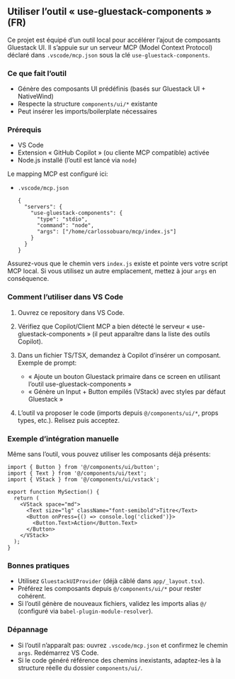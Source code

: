 ## Utiliser l’outil « use-gluestack-components » (FR)

Ce projet est équipé d’un outil local pour accélérer l’ajout de composants Gluestack UI. Il s’appuie sur un serveur MCP (Model Context Protocol) déclaré dans `.vscode/mcp.json` sous la clé `use-gluestack-components`.

### Ce que fait l’outil

- Génère des composants UI prédéfinis (basés sur Gluestack UI + NativeWind)
- Respecte la structure `components/ui/*` existante
- Peut insérer les imports/boilerplate nécessaires

### Prérequis

- VS Code
- Extension « GitHub Copilot » (ou cliente MCP compatible) activée
- Node.js installé (l’outil est lancé via `node`)

Le mapping MCP est configuré ici:

- `.vscode/mcp.json`
  ```jsonc
  {
    "servers": {
      "use-gluestack-components": {
        "type": "stdio",
        "command": "node",
        "args": ["/home/carlossobuaro/mcp/index.js"]
      }
    }
  }
  ```

Assurez-vous que le chemin vers `index.js` existe et pointe vers votre script MCP local. Si vous utilisez un autre emplacement, mettez à jour `args` en conséquence.

### Comment l’utiliser dans VS Code

1) Ouvrez ce repository dans VS Code.
2) Vérifiez que Copilot/Client MCP a bien détecté le serveur « use-gluestack-components » (il peut apparaître dans la liste des outils Copilot).
3) Dans un fichier TS/TSX, demandez à Copilot d’insérer un composant. Exemple de prompt:

   - « Ajoute un bouton Gluestack primaire dans ce screen en utilisant l’outil use-gluestack-components »
   - « Génère un Input + Button empilés (VStack) avec styles par défaut Gluestack »

4) L’outil va proposer le code (imports depuis `@/components/ui/*`, props types, etc.). Relisez puis acceptez.

### Exemple d’intégration manuelle

Même sans l’outil, vous pouvez utiliser les composants déjà présents:

```tsx
import { Button } from '@/components/ui/button';
import { Text } from '@/components/ui/text';
import { VStack } from '@/components/ui/vstack';

export function MySection() {
  return (
    <VStack space="md">
      <Text size="lg" className="font-semibold">Titre</Text>
      <Button onPress={() => console.log('clicked')}>
        <Button.Text>Action</Button.Text>
      </Button>
    </VStack>
  );
}
```

### Bonnes pratiques

- Utilisez `GluestackUIProvider` (déjà câblé dans `app/_layout.tsx`).
- Préférez les composants depuis `@/components/ui/*` pour rester cohérent.
- Si l’outil génère de nouveaux fichiers, validez les imports alias `@/` (configuré via `babel-plugin-module-resolver`).

### Dépannage

- Si l’outil n’apparaît pas: ouvrez `.vscode/mcp.json` et confirmez le chemin `args`. Redémarrez VS Code.
- Si le code généré référence des chemins inexistants, adaptez-les à la structure réelle du dossier `components/ui/`.
